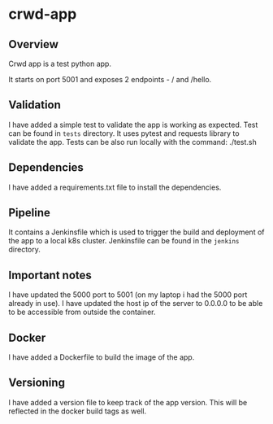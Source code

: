 # crwd-app
     
## Overview
Crwd app is a test python app.

It starts on port 5001 and exposes 2 endpoints - / and /hello.

## Validation
I have added a simple test to validate the app is working as expected.
Test can be found in `tests` directory. It uses pytest and requests library to validate the app.
Tests can be also run locally with the command: ./test.sh

## Dependencies
I have added a requirements.txt file to install the dependencies.

## Pipeline
It contains a Jenkinsfile which is used to trigger the build and deployment of the app to a local k8s cluster.
Jenkinsfile can be found in the `jenkins` directory.

## Important notes
I have updated the 5000 port to 5001 (on my laptop i had the 5000 port already in use).
I have updated the host ip of the server to 0.0.0.0 to be able to be accessible from outside the container.

## Docker
I have added a Dockerfile to build the image of the app.

## Versioning
I have added a version file to keep track of the app version. 
This will be reflected in the docker build tags as well.


